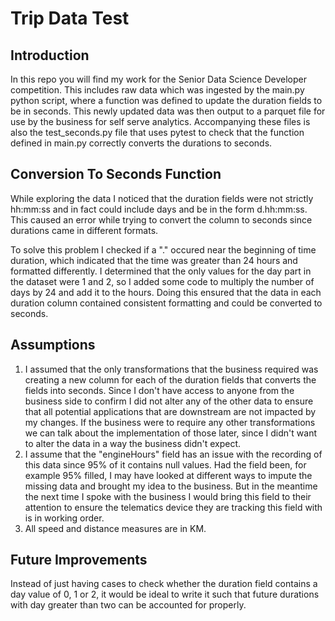 # Trip Data Test 

## Introduction
In this repo you will find my work for the Senior Data Science Developer competition. This includes raw data which was ingested by the main.py python script, where a function was defined to update the duration fields to be in seconds. This newly updated data was then output to a parquet file for use by the business for self serve analytics. Accompanying these files is also the test_seconds.py file that uses pytest to check that the function defined in main.py correctly converts the durations to seconds.

## Conversion To Seconds Function
While exploring the data I noticed that the duration fields were not strictly hh:mm:ss and in fact could include days and be in the form d.hh:mm:ss. This caused an error while trying to convert the column to seconds since durations came in different formats.

To solve this problem I checked if a "." occured near the beginning of time duration, which indicated that the time was greater than 24 hours and formatted differently. I determined that the only values for the day part in the dataset were 1 and 2, so I added some code to multiply the number of days by 24 and add it to the hours. Doing this ensured that the data in each duration column contained consistent formatting and could be converted to seconds.

## Assumptions
1. I assumed that the only transformations that the business required was creating a new column for each of the duration fields that converts the fields into seconds. Since I don't have access to anyone from the business side to confirm I did not alter any of the other data to ensure that all potential applications that are downstream are not impacted by my changes. If the business were to require any other transformations we can talk about the implementation of those later, since I didn't want to alter the data in a way the business didn't expect.
2. I assume that the "engineHours" field has an issue with the recording of this data since 95% of it contains null values. Had the field been, for example 95% filled, I may have looked at different ways to impute the missing data and brought my idea to the business. But in the meantime the next time I spoke with the business I would bring this field to their attention to ensure the telematics device they are tracking this field with is in working order.
3. All speed and distance measures are in KM.


## Future Improvements
Instead of just having cases to check whether the duration field contains a day value of 0, 1 or 2, it would be ideal to write it such that future durations with day greater than two can be accounted for properly.
